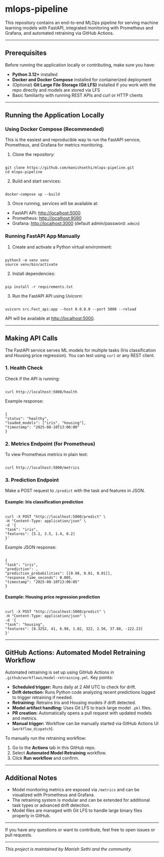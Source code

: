 # mlops-pipeline

This repository contains an end-to-end MLOps pipeline for serving machine learning models with FastAPI, integrated monitoring with Prometheus and Grafana, and automated retraining via GitHub Actions.

---

## Prerequisites

Before running the application locally or contributing, make sure you have:

- **Python 3.12+** installed
- **Docker and Docker Compose** installed for containerized deployment
- (Optional) **Git Large File Storage (Git LFS)** installed if you work with the repo directly and models are stored via LFS
- Basic familiarity with running REST APIs and curl or HTTP clients

---

## Running the Application Locally

### Using Docker Compose (Recommended)

This is the easiest and reproducible way to run the FastAPI service, Prometheus, and Grafana for metrics monitoring.

1. Clone the repository:

```

git clone https://github.com/manishsethi/mlops-pipeline.git
cd mlops-pipeline

```

2. Build and start services:

```

docker-compose up --build

```

3. Once running, services will be available at:

- FastAPI API: [http://localhost:5000](http://localhost:5000)
- Prometheus: [http://localhost:9090](http://localhost:9090)
- Grafana: [http://localhost:3000](http://localhost:3000) (default admin/password: `admin`)

### Running FastAPI App Manually

1. Create and activate a Python virtual environment:

```

python3 -m venv venv
source venv/bin/activate

```

2. Install dependencies:

```

pip install -r requirements.txt

```

3. Run the FastAPI API using Uvicorn:

```

uvicorn src.Fast_api:app --host 0.0.0.0 --port 5000 --reload

```

API will be available at [http://localhost:5000](http://localhost:5000).

---

## Making API Calls

The FastAPI service serves ML models for multiple tasks (Iris classification and Housing price regression). You can test using `curl` or any REST client.

### 1. Health Check

Check if the API is running:

```

curl http://localhost:5000/health

```

Example response:

```

{
"status": "healthy",
"loaded_models": ["iris", "housing"],
"timestamp": "2025-08-10T13:00:00"
}

```

### 2. Metrics Endpoint (for Prometheus)

To view Prometheus metrics in plain text:

```

curl http://localhost:5000/metrics

```

### 3. Prediction Endpoint

Make a POST request to `/predict` with the task and features in JSON.

#### Example: Iris classification prediction

```

curl -X POST "http://localhost:5000/predict" \
-H "Content-Type: application/json" \
-d '{
"task": "iris",
"features": [5.1, 3.5, 1.4, 0.2]
}'

```

Example JSON response:

```

{
"task": "iris",
"prediction": ,
"prediction_probabilities": [[0.98, 0.01, 0.01]],
"response_time_seconds": 0.005,
"timestamp": "2025-08-10T13:00:05"
}

```

#### Example: Housing price regression prediction

```

curl -X POST "http://localhost:5000/predict" \
-H "Content-Type: application/json" \
-d '{
"task": "housing",
"features": [8.3252, 41, 6.98, 1.02, 322, 2.56, 37.88, -122.23]
}'

```

---

## GitHub Actions: Automated Model Retraining Workflow

Automated retraining is set up using GitHub Actions in `.github/workflows/model-retraining.yml`. Key points:

- **Scheduled trigger:** Runs daily at 2 AM UTC to check for drift.
- **Drift detection:** Runs Python code analyzing recent predictions logged to trigger retraining if needed.
- **Retraining:** Retrains Iris and Housing models if drift detected.
- **Model artifact handling:** Uses Git LFS to track large model `.pkl` files.
- **PR creation:** Automatically opens a pull request with updated models and metrics.
- **Manual trigger:** Workflow can be manually started via GitHub Actions UI (`workflow_dispatch`).

To manually run the retraining workflow:

1. Go to the **Actions** tab in this GitHub repo.
2. Select **Automated Model Retraining** workflow.
3. Click **Run workflow** and confirm.

---

## Additional Notes

- Model monitoring metrics are exposed via `/metrics` and can be visualized with Prometheus and Grafana.
- The retraining system is modular and can be extended for additional task types or advanced drift detection.
- Model files are managed with Git LFS to handle large binary files properly in GitHub.

---

If you have any questions or want to contribute, feel free to open issues or pull requests.

---

*This project is maintained by Manish Sethi and the community.*

```